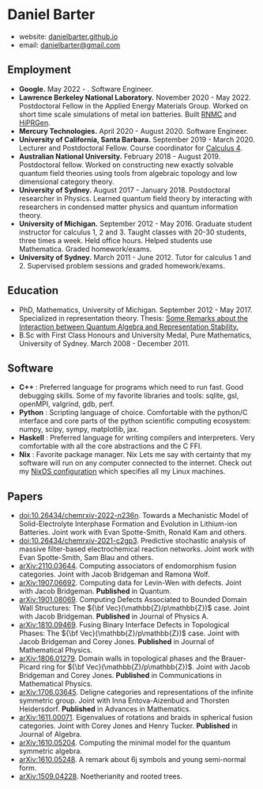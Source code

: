 # Daniel Barter

- website: [danielbarter.github.io](http://danielbarter.github.io/)
- email: <danielbarter@gmail.com>

## Employment
- **Google.** May 2022 - . Software Engineer.
- **Lawrence Berkeley National Laboratory.** November 2020 - May 2022. Postdoctoral Fellow in the Applied Energy Materials Group. Worked on short time scale simulations of metal ion batteries. Built [RNMC](https://github.com/BlauGroup/RNMC) and [HiPRGen](https://github.com/BlauGroup/HiPRGen).
- **Mercury Technologies.** April 2020 - August 2020. Software Engineer.
- **University of California, Santa Barbara.** September 2019 - March 2020. Lecturer and Postdoctoral Fellow. Course coordinator for [Calculus 4](https://danielbarter.github.io/pdf/calc_4_slides.pdf).
- **Australian National University.** February 2018 - August 2019. Postdoctoral fellow. Worked on constructing new exactly solvable quantum field theories using tools from algebraic topology and low dimensional category theory.
- **University of Sydney.** August 2017 - January 2018. Postdoctoral researcher in Physics. Learned quantum field theory by interacting with researchers in condensed matter physics and quantum information theory.
- **University of Michigan.** September 2012 - May 2016. Graduate student instructor for calculus 1, 2 and 3. Taught classes with 20-30 students, three times a week. Held office hours. Helped students use Mathematica. Graded homework/exams.
- **University of Sydney.** March 2011 - June 2012. Tutor for calculus 1 and 2. Supervised problem sessions and graded homework/exams.

## Education
- PhD, Mathematics, University of Michigan. September 2012 - May 2017. Specialized in representation theory. Thesis: [Some Remarks about the Interaction between Quantum Algebra and Representation Stability.](https://danielbarter.github.io/pdf/thesis.pdf)
- B.Sc with First Class Honours and University Medal, Pure Mathematics, University of Sydney. March 2008 - December 2011.

## Software
- **C++** : Preferred language for programs which need to run fast. Good debugging skills. Some of my favorite libraries and tools: sqlite, gsl, openMPI, valgrind, gdb, perf.
- **Python** : Scripting language of choice. Comfortable with the python/C interface and core parts of the python scientific computing ecosystem: numpy, scipy, sympy, matplotlib, jax.
- **Haskell** : Preferred language for writing compilers and interpreters. Very comfortable with all the core abstractions and the C FFI.
- **Nix** : Favorite package manager. Nix Lets me say with certainty that my software will run on any computer connected to the internet. Check out my [NixOS configuration](https://github.com/danielbarter/nixos-config) which specifies all my Linux machines.


## Papers
- [doi:10.26434/chemrxiv-2022-n236n](https://doi.org/10.26434/chemrxiv-2022-n236n). Towards a Mechanistic Model of Solid-Electrolyte Interphase Formation and Evolution in Lithium-ion Batteries. Joint work with Evan Spotte-Smith, Ronald Kam and others.
- [doi:10.26434/chemrxiv-2021-c2gp3](https://doi.org/10.26434/chemrxiv-2021-c2gp3-v2). Predictive stochastic analysis of massive filter-based electrochemical reaction networks. Joint work with Evan Spotte-Smith, Sam Blau and others.
- [arXiv:2110.03644](http://arxiv.org/abs/2110.03644). Computing associators of endomorphism fusion categories. Joint with Jacob Bridgeman and Ramona Wolf.
- [arXiv:1907.06692](https://arxiv.org/abs/1907.06692). Computing data for Levin-Wen with defects. Joint with Jacob Bridgeman. **Published** in Quantum.
- [arXiv:1901.08069](https://arxiv.org/abs/1901.08069). Computing Defects Associated to Bounded Domain Wall Structures: The ${\bf Vec}(\mathbb{Z}/p\mathbb{Z})$ case. Joint with Jacob Bridgeman. **Published** in Journal of Physics A.
- [arXiv:1810.09469](https://arxiv.org/abs/1810.09469). Fusing Binary Interface Defects in Topological Phases: The ${\bf Vec}(\mathbb{Z}/p\mathbb{Z})$ case. Joint with Jacob Bridgeman and Corey Jones. **Published** in Journal of Mathematical Physics.
- [arXiv:1806.01279](https://arxiv.org/abs/1806.01279). Domain walls in topological phases and the Brauer-Picard ring for ${\bf Vec}(\mathbb{Z}/p\mathbb{Z})$. Joint with Jacob Bridgeman and Corey Jones. **Published** in Communications in Mathematical Physics.
- [arXiv:1706.03645](https://arxiv.org/abs/1706.03645). Deligne categories and representations of the infinite symmetric group. Joint with Inna Entova-Aizenbud and Thorsten Heidersdorf. **Published** in Advances in Mathematics.
- [arXiv:1611.00071](https://arxiv.org/abs/1611.00071). Eigenvalues of rotations and braids in spherical fusion categories. Joint with Corey Jones and Henry Tucker. **Published** in Journal of Algebra.
- [arXiv:1610.05204](https://arxiv.org/abs/1610.05204). Computing the minimal model for the quantum symmetric algebra.
- [arXiv:1610.05248](https://arxiv.org/abs/1610.05248). A remark about 6j symbols and young semi-normal form.
- [arXiv:1509.04228](http://arxiv.org/abs/1509.04228). Noetherianity and rooted trees.

